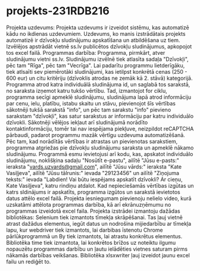 # projekts-231RDB216
Projekta uzdevums:
Projekta uzdevums ir izveidot sistēmu, kas automatizē kādu no ikdienas uzdevumiem. Uzdevums, ko manis izstrādātais projekts automatizē ir dzīvokļu sludinājumu apskatīšana un atbildēšana uz tiem. Izvēlējos apstrādāt vietnē ss.lv publicētos dzīvokļu sludinājumus, apkopojot tos excel failā.
Programmas darbība:
Programma, pirmkārt, atver sludinājumu vietni ss.lv. Sludinājumu izvēlnē tiek atlasīta sadaļa "Dzīvokļi", pēc tam "Rīga", pēc tam "Vecrīga". Lai padarītu programmu lietderīgāku, tiek atlsaīti sev piemērotāki sludinājumi, kas ietilpst konkrētā cenas (250 - 600 eur) un citu kritēriju (dzīvoklis atrodas ne zemāk kā 2. stāvā) kategorijā. Programma atrod katra individuālā sludinājuma id, un saglabā tos sarakstā, no saraksta izņemot katru tukšo vērtību. Tad, izmantojot for ciklu, programma secīgi apmeklē sludinājumu, sludinājuma lapā atrod informāciju par cenu, ielu, platību, istabu skaitu un stāvu, pievienojot šīs vērtības sākotnēji tukšā sarakstā "info", un pēc tam sarakstu "info" pievieno sarakstam "dzīvokļi", kas satur sarakstus ar informāciju par katru individuālo dzīvokli. Sākotnēji vēlējos iekļaut arī sludinājumā norādīto kontaktinformāciju, tomēr tai nav iespējama piekļuve, neizpildot reCAPTCHA pārbaudi, padarot programmu mazāk vērtīgu uzdevuma automatizēšanā. Pēc tam, kad norādītās vērtības ir atrastas un pievienotas sarakstiem, programma atgriežas pie dzīvokļu sludinājumu saraksta un apmeklē nākamo sludinājumu. Programmā esmu ievietojusi arī kodu, kas, apskatot individuālo sludinājumu, noklišķina sadaļu "Nosūtīt e-pastu", ailītē "Jūsu e-pasts:" ieraksta "vards.uzvards@gmail.com", ailītē "Jūsu vārds:" ieraksta "Kate Vasiļjeva", ailītē "Jūsu tālrunis:" ievada "29123456" un ailītē "Ziņojuma teksts:" ievada "Labdien! Vai būtu iespējams apskatīt dzīvokli? Ar cieņu, Kate Vasiļjeva", katru rindiņu atdalot.
Kad nepieciešamās vērtības izgūtas un katrs sldinājums ir apskatīts, programma izgūtos un sarakstā ievietotos datus attēlo excel failā.
Projekta iesniegumam pievienoju nelielo video, kurā uzskatāmi attēlota programmas darbība, kā arī ekrānuzņēmumu no programmas izveidotā excel faila.
Projekta izstrādei izmantoju dažādas bibliotēkas:
Selenium tiek izmantots tīmekļa skrāpēšanai. Tas ļauj vietnē atrast dažādus elementus, iegūt datus un nodrošina mijiedarbību ar tīmekļa lapu, kur webdriver tiek izmantots, lai darbibas īstenotu Chrome pārlūkprogrammā un By tiek izmantots, lai atrastu konkrētus elementus.
Bibliotēka time tiek izmantota, lai konkrētos brīžos uz noteiktu ilgumu nopauzētu programmas darbību un ļautu ielādēties vietnes saturam pirms nākamās darbības veikšanas.
Bibliotēka xlsxwriter ļauj izveidot jaunu excel failu un rediģēt to.
